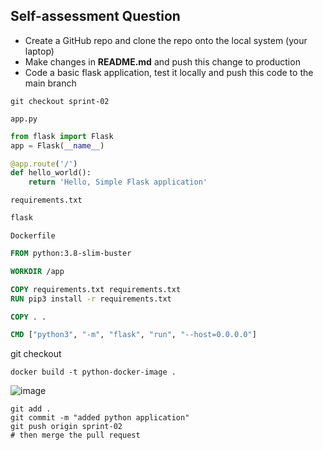 ## Self-assessment Question 

- Create a GitHub repo and clone the repo onto the local system (your laptop)
- Make changes in  **README.md** and push this change to production
- Code a basic flask application, test it locally and push this code to the main branch

`git checkout sprint-02`

`app.py`
```python
from flask import Flask
app = Flask(__name__)

@app.route('/')
def hello_world():
    return 'Hello, Simple Flask application'
```
`requirements.txt`
```txt
flask
```

`Dockerfile`
```Dockerfile
FROM python:3.8-slim-buster

WORKDIR /app

COPY requirements.txt requirements.txt
RUN pip3 install -r requirements.txt

COPY . .

CMD ["python3", "-m", "flask", "run", "--host=0.0.0.0"]
```

git checkout
```shell
docker build -t python-docker-image .
```
![image](https://github.com/user-attachments/assets/0bfdeebc-0633-4c24-aa08-f6b1c5bb0c7b)

```
git add .
git commit -m "added python application"
git push origin sprint-02
# then merge the pull request
```
